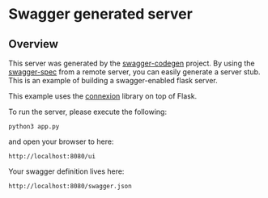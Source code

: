 # Swagger generated server

## Overview
This server was generated by the [swagger-codegen](https://github.com/swagger-api/swagger-codegen) project. By using the
[swagger-spec](https://github.com/swagger-api/swagger-core/wiki) from a remote server, you can easily generate a server stub.  This
is an example of building a swagger-enabled flask server.

This example uses the [connexion](https://github.com/zalando/connexion) library on top of Flask.

To run the server, please execute the following:

```
python3 app.py
```

and open your browser to here:

```
http://localhost:8080/ui
```

Your swagger definition lives here:

```
http://localhost:8080/swagger.json
```

